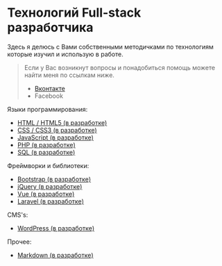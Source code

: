 # Технологий Full-stack разработчика

Здесь я делюсь  с Вами собственными методичками по технологиям которые изучил и использую в работе.

> Если у Вас возникнут вопросы и понадобиться помощь можете найти меня по ссылкам ниже.
>
> - [Вконтакте](https://vk.com/eduardtkachuk) 
> - Facebook 

Языки программирования:
  - [HTML / HTML5 (в разработке) ](HTML)
  - [CSS / CSS3 (в разработке)]()
  - [JavaScript (в разработке)]()
  - [PHP (в разработке)]()
  - [SQL (в разработке)]()

Фреймворки и библиотеки:
  - [Bootstrap (в разработке)]()
  - [jQuery (в разработке)]()
  - [Vue (в разработке)]()
  - [Laravel (в разработке)]()

CMS's:
  - [WordPress (в разработке)]()

Прочее:
 - [Markdown (в разработке)]()
